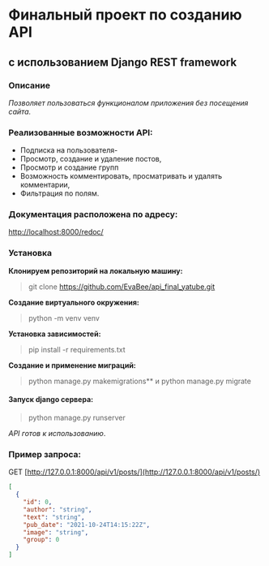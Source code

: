 # Финальный проект по созданию API
## с использованием Django REST framework

### Описание
*Позволяет пользоваться функционалом приложения без посещения сайта.*

### Реализованные возможности API:

  
 - Подписка на пользователя-
 - Просмотр, создание и удаление постов,
 - Просмотр и создание групп
 - Возможность комментировать, просматривать и удалять комментарии,
 - Фильтрация по полям.

 ### Документация расположена по адресу:
[ http://localhost:8000/redoc/](http://localhost:8000/redoc)

 ### Установка
 **Клонируем репозиторий на локальную машину:**

> git clone https://github.com/EvaBee/api_final_yatube.git

**Создание виртуального окружения:**

> python -m venv venv

**Установка зависимостей:**

> pip install -r requirements.txt

**Создание и применение миграций:**

> python manage.py makemigrations** и python manage.py migrate

#### Запуск django сервера:

> python manage.py runserver

*API готов к использованию*.

### Пример запроса:
GET [http://127.0.0.1:8000/api/v1/posts/](http://127.0.0.1:8000/api/v1/posts/)

```json
[
  {
    "id": 0,
    "author": "string",
    "text": "string",
    "pub_date": "2021-10-24T14:15:22Z",
    "image": "string",
    "group": 0
  }
]
